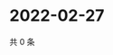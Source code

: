 # 2022-02-27

共 0 条

<!-- BEGIN WEIBO -->
<!-- 最后更新时间 Sun Feb 27 2022 21:08:07 GMT+0800 (China Standard Time) -->

<!-- END WEIBO -->
